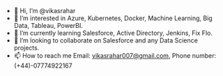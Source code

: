 - 👋 Hi, I’m @vikasrahar
- 👀 I’m interested in Azure, Kubernetes, Docker, Machine Learning, Big Data, Tableau, PowerBI.
- 🌱 I’m currently learning Salesforce, Active Directory, Jenkins, Fix Flo.
- 💞️ I’m looking to collaborate on Salesforce and any Data Science projects. 
- 📫 How to reach me Email: vikasrahar007@gmail.com, Phone number: (+44)-07774922167

<!---
vikasrahar/vikasrahar is a ✨ special ✨ repository because its `README.md` (this file) appears on your GitHub profile.
You can click the Preview link to take a look at your changes.
--->
